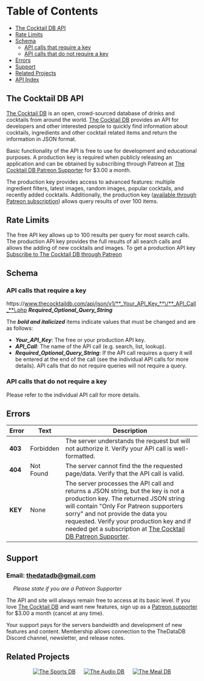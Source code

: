 # Table of Contents
* [The Cocktail DB API](#The-Cocktail-DB-API)
* [Rate Limits](#Rate-Limits)
* [Schema](#Schema)
    - [API calls that require a key](#API-calls-that-require-a-key)
    - [API calls that do not require a key](#API-calls-that-do-not-require-a-key)
* [Errors](#Errors)
* [Support](#Support)
* [Related Projects](#Related-Projects)
* [API Index](API-Index)

## The Cocktail DB API

[The Cocktail DB](https://www.thecocktaildb.com/) is an open, crowd-sourced database of drinks and cocktails from around the world. [The Cocktail DB](https://www.thecocktaildb.com/) provides an API for developers and other interested people to quickly find information about cocktails, ingredients and other cocktail related items and return the information in JSON format. 

Basic functionality of the API is free to use for development and educational purposes. A production key is required when publicly releasing an application and can be obtained by subscribing through Patreon at [The Cocktail DB Patreon Supporter](https://www.patreon.com/thedatadb) for $3.00 a month. 

The production key provides access to advanced features: multiple ingredient filters, latest images, random images, popular cocktails, and recently added cocktails. Additionally, the production key ([available through Patreon subscription](https://www.patreon.com/thedatadb)) allows query results of over 100 items. 

## Rate Limits

The free API key allows up to 100 results per query for most search calls. The production API key provides the full results of all search calls and allows the adding of new cocktails and images. To get a production API key  [Subscribe to The Cocktail DB through Patreon](https://www.patreon.com/thedatadb)

## Schema

### API calls that require a key

ht<span>tps://</span>www.thecocktaildb.com/api/json/v1/**_Your_API_Key_**\/**_API_Call_**\.php **_Required_Optional_Query_String_**

The **_bold and italicized_** items indicate values that must be changed and are as follows:
* **_Your_API_Key_**: The free or your production API key.
* **_API_Call_**: The name of the API call (e.g. search, list, lookup).
* **_Required_Optional_Query_String_**: If the API call requires a query it will be entered at the end of the call (see the individual API calls for more details). API calls that do not require queries will not require a query.

### API calls that do not require a key

Please refer to the individual API call for more details.

## Errors

| Error | Text | Description |
| --- | ---| --- |
| **403** | Forbidden | The server understands the request but will not authorize it. Verify your API call is well-formatted. |
| **404** | Not Found | The server cannot find the the requested page/data. Verify that the API call is valid.|
| **KEY** | None | The server processes the API call and returns a JSON string, but the key is not a production key. The returned JSON string will contain "Only For Patreon supporters sorry" and not provide the data you requested. Verify your production key and if needed get a subscription at [The Cocktail DB Patreon Supporter](https://www.patreon.com/thedatadb). |

## Support

### Email: [thedatadb@gmail.com](mailto:thedatadb@gmail.com) 
&emsp; _Please state if you are a Patreon Supporter_    

The API and site will always remain free to access at its basic level. If you love [The Cocktail DB](https://www.thecocktaildb.com/) and want new features, sign up as a [Patreon supporter](https://www.patreon.com/thedatadb) for $3.00 a month (cancel at any time). 

Your support pays for the servers bandwidth and development of new features and content. Membership allows connection to the TheDataDB Discord channel, newsletter, and release notes.

## Related Projects

<div align="center">

[![The Sports DB](https://www.thecocktaildb.com/images/logo-tsdb.png 'The Sports DB')](https://www.thesportsdb.com/) &emsp; [![The Audio DB](https://www.thecocktaildb.com/images/logo-tadb.png 'The Audio DB')](https://www.theaudiodb.com/) &emsp; [![The Meal DB](https://www.thecocktaildb.com/images/logo-tmdb.png 'The MealDB')](https://www.mealdb.com/)

</div>
